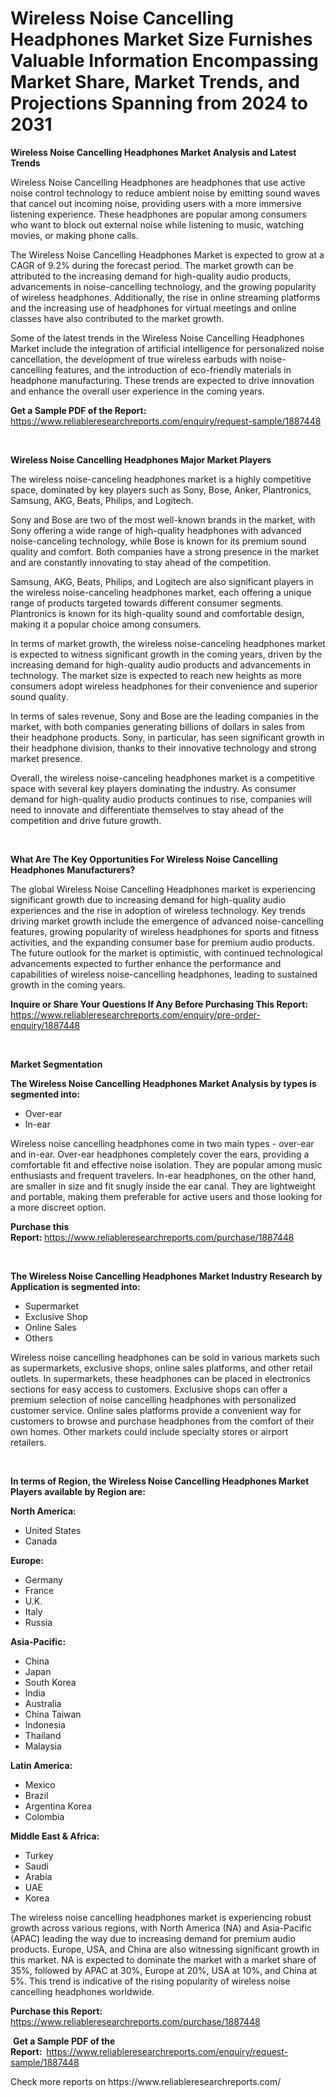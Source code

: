 <p><h1>Wireless Noise Cancelling Headphones Market Size Furnishes Valuable Information Encompassing Market Share, Market Trends, and Projections Spanning from 2024 to 2031</h1></p><p><strong>Wireless Noise Cancelling Headphones Market Analysis and Latest Trends</strong></p>
<p><p>Wireless Noise Cancelling Headphones are headphones that use active noise control technology to reduce ambient noise by emitting sound waves that cancel out incoming noise, providing users with a more immersive listening experience. These headphones are popular among consumers who want to block out external noise while listening to music, watching movies, or making phone calls.</p><p>The Wireless Noise Cancelling Headphones Market is expected to grow at a CAGR of 9.2% during the forecast period. The market growth can be attributed to the increasing demand for high-quality audio products, advancements in noise-cancelling technology, and the growing popularity of wireless headphones. Additionally, the rise in online streaming platforms and the increasing use of headphones for virtual meetings and online classes have also contributed to the market growth.</p><p>Some of the latest trends in the Wireless Noise Cancelling Headphones Market include the integration of artificial intelligence for personalized noise cancellation, the development of true wireless earbuds with noise-cancelling features, and the introduction of eco-friendly materials in headphone manufacturing. These trends are expected to drive innovation and enhance the overall user experience in the coming years.</p></p>
<p><strong>Get a Sample PDF of the Report:&nbsp;</strong> <a href="https://www.reliableresearchreports.com/enquiry/request-sample/1887448">https://www.reliableresearchreports.com/enquiry/request-sample/1887448</a></p>
<p>&nbsp;</p>
<p><strong>Wireless Noise Cancelling Headphones Major Market Players</strong></p>
<p><p>The wireless noise-canceling headphones market is a highly competitive space, dominated by key players such as Sony, Bose, Anker, Plantronics, Samsung, AKG, Beats, Philips, and Logitech. </p><p>Sony and Bose are two of the most well-known brands in the market, with Sony offering a wide range of high-quality headphones with advanced noise-canceling technology, while Bose is known for its premium sound quality and comfort. Both companies have a strong presence in the market and are constantly innovating to stay ahead of the competition.</p><p>Samsung, AKG, Beats, Philips, and Logitech are also significant players in the wireless noise-canceling headphones market, each offering a unique range of products targeted towards different consumer segments. Plantronics is known for its high-quality sound and comfortable design, making it a popular choice among consumers.</p><p>In terms of market growth, the wireless noise-canceling headphones market is expected to witness significant growth in the coming years, driven by the increasing demand for high-quality audio products and advancements in technology. The market size is expected to reach new heights as more consumers adopt wireless headphones for their convenience and superior sound quality.</p><p>In terms of sales revenue, Sony and Bose are the leading companies in the market, with both companies generating billions of dollars in sales from their headphone products. Sony, in particular, has seen significant growth in their headphone division, thanks to their innovative technology and strong market presence.</p><p>Overall, the wireless noise-canceling headphones market is a competitive space with several key players dominating the industry. As consumer demand for high-quality audio products continues to rise, companies will need to innovate and differentiate themselves to stay ahead of the competition and drive future growth.</p></p>
<p>&nbsp;</p>
<p><strong>What Are The Key Opportunities For Wireless Noise Cancelling Headphones Manufacturers?</strong></p>
<p><p>The global Wireless Noise Cancelling Headphones market is experiencing significant growth due to increasing demand for high-quality audio experiences and the rise in adoption of wireless technology. Key trends driving market growth include the emergence of advanced noise-cancelling features, growing popularity of wireless headphones for sports and fitness activities, and the expanding consumer base for premium audio products. The future outlook for the market is optimistic, with continued technological advancements expected to further enhance the performance and capabilities of wireless noise-cancelling headphones, leading to sustained growth in the coming years.</p></p>
<p><strong>Inquire or Share Your Questions If Any Before Purchasing This Report:</strong> <a href="https://www.reliableresearchreports.com/enquiry/pre-order-enquiry/1887448">https://www.reliableresearchreports.com/enquiry/pre-order-enquiry/1887448</a></p>
<p>&nbsp;</p>
<p><strong>Market Segmentation</strong></p>
<p><strong>The Wireless Noise Cancelling Headphones Market Analysis by types is segmented into:</strong></p>
<p><ul><li>Over-ear</li><li>In-ear</li></ul></p>
<p><p>Wireless noise cancelling headphones come in two main types - over-ear and in-ear. Over-ear headphones completely cover the ears, providing a comfortable fit and effective noise isolation. They are popular among music enthusiasts and frequent travelers. In-ear headphones, on the other hand, are smaller in size and fit snugly inside the ear canal. They are lightweight and portable, making them preferable for active users and those looking for a more discreet option.</p></p>
<p><strong>Purchase this Report:&nbsp;</strong><a href="https://www.reliableresearchreports.com/purchase/1887448">https://www.reliableresearchreports.com/purchase/1887448</a></p>
<p>&nbsp;</p>
<p><strong>The Wireless Noise Cancelling Headphones Market Industry Research by Application is segmented into:</strong></p>
<p><ul><li>Supermarket</li><li>Exclusive Shop</li><li>Online Sales</li><li>Others</li></ul></p>
<p><p>Wireless noise cancelling headphones can be sold in various markets such as supermarkets, exclusive shops, online sales platforms, and other retail outlets. In supermarkets, these headphones can be placed in electronics sections for easy access to customers. Exclusive shops can offer a premium selection of noise cancelling headphones with personalized customer service. Online sales platforms provide a convenient way for customers to browse and purchase headphones from the comfort of their own homes. Other markets could include specialty stores or airport retailers.</p></p>
<p>&nbsp;</p>
<p><strong>In terms of Region, the Wireless Noise Cancelling Headphones Market Players available by Region are:</strong></p>
<p>
    <p> <strong> North America: </strong>
        <ul>
            <li>United States</li>
            <li>Canada</li>
        </ul>
        </p> 
    <p> <strong> Europe: </strong>
        <ul>
            <li>Germany</li>
            <li>France</li>
            <li>U.K.</li>
            <li>Italy</li>
            <li>Russia</li>
        </ul>
        </p> 
    <p> <strong> Asia-Pacific: </strong>
        <ul>
            <li>China</li>
            <li>Japan</li>
            <li>South Korea</li>
            <li>India</li>
            <li>Australia</li>
            <li>China Taiwan</li>
            <li>Indonesia</li>
            <li>Thailand</li>
            <li>Malaysia</li>
        </ul>
        </p> 
    <p> <strong> Latin America: </strong>
        <ul>
            <li>Mexico</li>
            <li>Brazil</li>
            <li>Argentina Korea</li>
            <li>Colombia</li>
        </ul>
        </p> 
    <p> <strong> Middle East & Africa: </strong>
        <ul>
            <li>Turkey</li>
            <li>Saudi</li>
            <li>Arabia</li>
            <li>UAE</li>
            <li>Korea</li>
        </ul>
    </p>
    </p>
<p><p>The wireless noise cancelling headphones market is experiencing robust growth across various regions, with North America (NA) and Asia-Pacific (APAC) leading the way due to increasing demand for premium audio products. Europe, USA, and China are also witnessing significant growth in this market. NA is expected to dominate the market with a market share of 35%, followed by APAC at 30%, Europe at 20%, USA at 10%, and China at 5%. This trend is indicative of the rising popularity of wireless noise cancelling headphones worldwide.</p></p>
<p><strong>Purchase this Report: </strong><a href="https://www.reliableresearchreports.com/purchase/1887448">https://www.reliableresearchreports.com/purchase/1887448</a></p>
<p>&nbsp;<strong>Get a Sample PDF of the Report:&nbsp;&nbsp;</strong><a href="https://www.reliableresearchreports.com/enquiry/request-sample/1887448">https://www.reliableresearchreports.com/enquiry/request-sample/1887448</a></p>
<p><strong></strong></p>
<p>Check more reports on https://www.reliableresearchreports.com/</p>